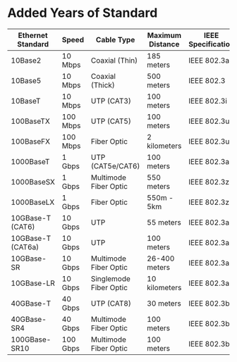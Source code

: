 # Added Years of Standard
| Ethernet Standard | Speed    | Cable Type             | Maximum Distance | IEEE Specification | Year of Standard |
| ----------------- | -------- | ---------------------- | ---------------- | ------------------ | ---------------- |
| 10Base2           | 10 Mbps  | Coaxial (Thin)         | 185 meters       | IEEE 802.3a        | 1985             |
| 10Base5           | 10 Mbps  | Coaxial (Thick)        | 500 meters       | IEEE 802.3         | 1983             |
| 10BaseT           | 10 Mbps  | UTP (CAT3)             | 100 meters       | IEEE 802.3i        | 1990             |
| 100BaseTX         | 100 Mbps | UTP (CAT5)             | 100 meters       | IEEE 802.3u        | 1995             |
| 100BaseFX         | 100 Mbps | Fiber Optic            | 2 kilometers     | IEEE 802.3u        | 1995             |
| 1000BaseT         | 1 Gbps   | UTP (CAT5e/CAT6)       | 100 meters       | IEEE 802.3ab       | 1999             |
| 1000BaseSX        | 1 Gbps   | Multimode Fiber Optic  | 550 meters       | IEEE 802.3z        | 1998             |
| 1000BaseLX        | 1 Gbps   | Fiber Optic            | 550m - 5km       | IEEE 802.3z        | 1998             |
| 10GBase-T (CAT6)  | 10 Gbps  | UTP                    | 55 meters        | IEEE 802.3an       | 2006             |
| 10GBase-T (CAT6a) | 10 Gbps  | UTP                    | 100 meters       | IEEE 802.3an       | 2006             |
| 10GBase-SR        | 10 Gbps  | Multimode Fiber Optic  | 26-400 meters    | IEEE 802.3ae       | 2002             |
| 10GBase-LR        | 10 Gbps  | Singlemode Fiber Optic | 10 kilometers    | IEEE 802.3ae       | 2002             |
| 40GBase-T         | 40 Gbps  | UTP (CAT8)             | 30 meters        | IEEE 802.3bq       | 2016             |
| 40GBase-SR4       | 40 Gbps  | Multimode Fiber Optic  | 100 meters       | IEEE 802.3ba       | 2010             |
| 100GBase-SR10     | 100 Gbps | Multimode Fiber Optic  | 100 meters       | IEEE 802.3ba       | 2010             |